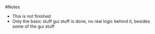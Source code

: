 #Notes
- This is not finished
- Only the basic stuff gui stuff is done, no real logic behind it, besides some of the gui stuff